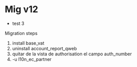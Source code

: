 # Mig  v12

* test 3

Migration steps

1. install base_vat
2. uninstall account_report_qweb
3. quitar de la vista de authorisation el campo auth_number
4. -u l10n_ec_partner

